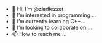 - 👋 Hi, I’m @ziadiezzet
- 👀 I’m interested in programming ...
- 🌱 I’m currently learning C++...
- 💞️ I’m looking to collaborate on ...
- 📫 How to reach me ...

<!---
ziadiezzet/ziadiezzet is a ✨ special ✨ repository because its `README.md` (this file) appears on your GitHub profile.
You can click the Preview link to take a look at your changes.
--->
